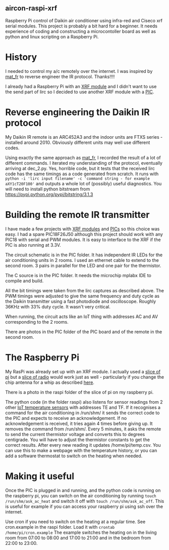 ## aircon-raspi-xrf
Raspberry Pi control of Daikin air conditioner using infra-red and Ciseco xrf serial modules. This project is probably a bit hard for a beginner. It needs experience of coding and constructing a microcontoller board as well as python and linux scripting on a Raspberry Pi.

# History
I needed to control my a/c remotely over the internet. I was inspired by [mat_fr](http://www.instructables.com/id/Reverse-engineering-of-an-Air-Conditioning-control/) to reverse engineer the IR protocol. Thanks!!!!

I already had a Raspberry Pi with an [XRF module](https://www.wirelessthings.net/xrf-wireless-rf-radio-uart-serial-data-module-xbee-shaped) and I didn't want to use the send part of lirc so I decided to use another XRF module with a [PIC](http://www.microchip.com/).

# Reverse engineering the Daikin IR protocol
My Daikin IR remote is an ARC452A3 and the indoor units are FTXS series - installed around 2010. Obviously different units may well use different codes.

Using exactly the same approach as [mat_fr](http://www.instructables.com/id/Reverse-engineering-of-an-Air-Conditioning-control/), I recorded the result of a lot of different commands. I iterated my understanding of the protocol, eventually arriving at dec_2.py. Yes, horrible code, but it tests that the received lirc code has the same timings as a code generated from scratch. It runs with `python -i 'lirc input filename' -c 'command string - for example aXY1cT20F100'` and outputs a whole lot of (possibly) useful diagnostics.
You will need to install python bitstream from https://pypi.python.org/pypi/bitstring/3.1.3

# Building the remote IR transmitter
I have made a few projects with [XRF modules](https://www.wirelessthings.net/xrf-wireless-rf-radio-uart-serial-data-module-xbee-shaped) and [PICs](http://www.microchip.com/) so this choice was easy. I had a spare PIC18F26J50 although this project should work with any PIC18 with serial and PWM modules. It is easy to interface to the XRF if the PIC is also running at 3.3V.

The circuit schematic is in the PIC folder. It has independent IR LEDs for the air conditioning units in 2 rooms. I used an ethernet cable to extend to the second room. 3 pairs in parallel for the LED and one pair for the thermistor.

The C source is in the PIC folder. It needs the microchip mplabx IDE to compile and build.

All the bit timings were taken from the lirc captures as described above. The PWM timings were adjusted to give the same frequency and duty cycle as the Daikin transmitter using a fast photodiode and oscilloscope. Roughly 36KHz with 33% duty cycle. It wasn't very critical.

When running, the circuit acts like an IoT thing with addresses AC and AV corresponding to the 2 rooms.

There are photos in the PIC folder of the PIC board and of the remote in the second room.

# The Raspberry Pi

My RasPi was already set up with an XRF module. I actually used a [slice of pi](https://www.wirelessthings.net/slice-of-pi-add-on-for-raspberry-pi) but a [slice of radio](https://www.wirelessthings.net/slice-of-radio-wireless-rf-transciever-for-the-raspberry-pi) would work just as well - particularly if you change the chip antenna for a whip as described [here](http://openmicros.org/index.php/articles/84-xrf-basics/289).

There is a photo in the raspi folder of the slice of pi on my raspberry pi.

The python code (in the folder raspi) also listens for sensor readings from 2 other [IoT temperature sensors](https://www.wirelessthings.net/wireless-temperature-sensor) with addresses TE and TF. If it recognises a command for the air conditioning in /run/shm/ it sends the correct code to the PIC and expects to receive an acknowledgement. If no acknowledgement is received, it tries again 4 times before giving up. It removes the command from /run/shm/. Every 5 minutes, it asks the remote to send the current thermistor voltage and converts this to degrees centigrade. You will have to adjust the thermistor constants to get the correct results. After every new reading it updates /home/pi/temp.csv. You can use this to make a webpage with the temperature history, or you can add a software thermostat to switch on the heating when needed.

# Making it useful

Once the PIC is plugged in and running, and the python code is running on the raspberry pi, you can switch on the air conditioning by running `touch /run/shm/ask_ac_heat` and switch it off with `touch /run/shm/ask_ac_off`. This is useful for example if you can access your raspberry pi using ssh over the internet.

Use cron if you need to switch on the heating at a regular time. See cron.example in the raspi folder. Load it with `crontab /home/pi/cron.example` The example switches the heating on in the living room from 07:00 to 08:00 and 17:00 to 21:00 and in the bedroom from 22:00 to 23:00.

